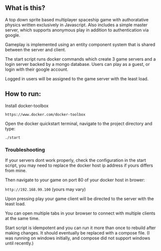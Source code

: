 ## What is this?
A top down sprite based multiplayer spaceship game with authoratative physics written exclusively in Javascript.
Also includes a simple master server, which supports anonymous play in addition to authentication via google.

Gameplay is implemented using an entity component system that is shared between the server and client. 

The start script runs docker commands which create 3 game servers and a login server backed by a mongo database. 
Users can play as a guest, or login with their google account.

Logged in users will be assigned to the game server with the least load.

## How to run:

Install docker-toolbox

`https://www.docker.com/docker-toolbox`

Open the docker quickstart terminal, navigate to the project directory and type:

`./start`

### Troubleshooting
If your servers dont work properly, check the configuration in the start script, you may need to replace the docker host
ip address if yours differs from mine.


Then navigate to your game on port 80 of your docker host
in brower: 

`http://192.168.99.100`    (yours may vary)

Upon pressing play your game client will be directed to the server with the least load.

You can open multiple tabs in your browser to connect with multiple clients at the same time.

Start script is idempotent and you can run it more than once to rebuild after making changes.
It should eventually be replaced with a compose file.  (I was running on windows initially, and compose did not support windows until recently.)